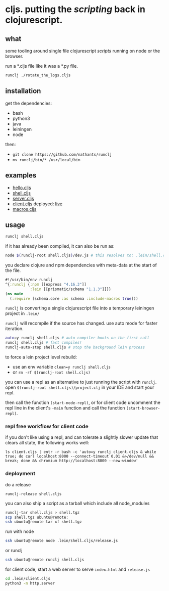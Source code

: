 # cljs. putting the *scripting* back in clojurescript.

## what

some tooling around single file clojurescript *scripts* running on node or the browser.

run a *.cljs file like it was a *.py file.

``` bash
runclj ./rotate_the_logs.cljs
```

## installation

get the dependencies:
- bash
- python3
- java
- leiningen
- node

then:
- `git clone https://github.com/nathants/runclj`
- `mv runclj/bin/* /usr/local/bin`

## examples

- [hello.cljs](./examples/hello.cljs)
- [shell.cljs](./examples/shell.cljs)
- [server.cljs](./examples/server.cljs)
- [client.cljs](./examples/client.cljs) deployed: [live](https://nathants.com/client.cljs/)
- [macros.cljs](./examples/macros.cljs)

## usage

``` bash
runclj shell.cljs
```

if it has already been compiled, it can also be run as:

``` bash
node $(runclj-root shell.cljs)/dev.js # this resolves to: .lein/shell.cljs/dev.js
```

you declare clojure and npm dependencies with meta-data at the start of the file.

``` clojure
#!/usr/bin/env runclj
^{:runclj {:npm [[express "4.16.3"]]
           :lein [[prismatic/schema "1.1.3"]]}}
(ns main
  (:require [schema.core :as schema :include-macros true]))
```

`runclj` is converting a single clojurescript file into a temporary leiningen project in `.lein/`

`runclj` will recompile if the source has changed. use auto mode for faster iteration.

``` bash
auto=y runclj shell.cljs # auto compiler boots on the first call
runclj shell.cljs # fast compiles!
runclj-auto-stop shell.cljs # stop the background lein process
```

to force a lein project level rebuild:

- use an env variable `clean=y runclj shell.cljs`
- or `rm -rf $(runclj-root shell.cljs)`

you can use a repl as an alternative to just running the script with `runclj`. open `$(runclj-root shell.cljs)/project.clj` in your IDE and start your repl.

then call the function `(start-node-repl)`, or for client code uncomment the repl line in the client's `-main` function and call the function `(start-browser-repl)`.

### repl free workflow for client code

if you don't like using a repl, and can tolerate a slightly slower update that clears all state, the following works well:

`ls client.cljs | entr -r bash -c 'auto=y runclj client.cljs & while true; do curl localhost:8000 --connect-timeout 0.01 &>/dev/null && break; done && chromium http://localhost:8000 --new-window'`

### deployment

do a release

`runclj-release shell.cljs`

you can also ship a script as a tarball which include all node_modules

``` bash
runclj-tar shell.cljs > shell.tgz
scp shell.tgz ubuntu@remote:
ssh ubuntu@remote tar xf shell.tgz
```

run with node

```bash
ssh ubuntu@remote node .lein/shell.cljs/release.js
```

or runclj

```bash
ssh ubuntu@remote runclj shell.cljs
```

for client code, start a web server to serve `index.html` and `release.js`

```bash
cd .lein/client.cljs
python3 -m http.server
```
